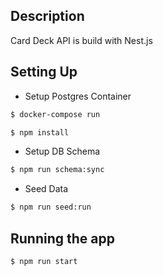 ## Description

Card Deck API is build with Nest.js

## Setting Up

* Setup Postgres Container
```bash
$ docker-compose run
```

```bash
$ npm install
```

* Setup DB Schema
```bash
$ npm run schema:sync
```

* Seed Data
```bash
$ npm run seed:run
```

## Running the app

```bash
$ npm run start
```
